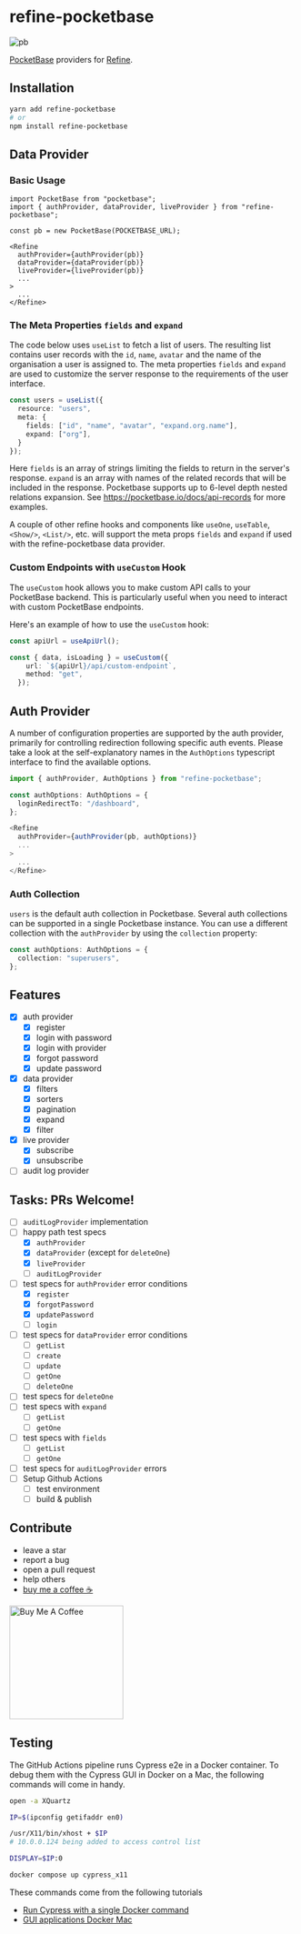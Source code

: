 # refine-pocketbase
![pb](https://github.com/necatiozmen/refine-pocketbase/assets/18739364/4c5e6c43-42f3-4d7f-88c2-74970144308b)

[PocketBase](https://pocketbase.io/) providers for [Refine](https://refine.dev/).

## Installation

``` sh
yarn add refine-pocketbase
# or
npm install refine-pocketbase
```

## Data Provider

### Basic Usage

``` tsx
import PocketBase from "pocketbase";
import { authProvider, dataProvider, liveProvider } from "refine-pocketbase";

const pb = new PocketBase(POCKETBASE_URL);

<Refine
  authProvider={authProvider(pb)}
  dataProvider={dataProvider(pb)}
  liveProvider={liveProvider(pb)}
  ...
>
  ...
</Refine>
```

### The Meta Properties `fields` and `expand`

The code below uses `useList` to fetch a list of users. The resulting list contains user records with the `id`, `name`, `avatar` and the name of the organisation a user is assigned to. The meta properties `fields` and `expand` are used to customize the server response to the requirements of the user interface. 

``` ts
const users = useList({
  resource: "users",
  meta: {
    fields: ["id", "name", "avatar", "expand.org.name"],
    expand: ["org"],
  }
});
```

Here `fields` is an array of strings limiting the fields to return in the server's response. `expand` is an array with names of the related records that will be included in the response. Pocketbase supports up to 6-level depth nested relations expansion. See https://pocketbase.io/docs/api-records for more examples.

A couple of other refine hooks and components like `useOne`, `useTable`, `<Show/>`, `<List/>`, etc. will support the meta props `fields` and `expand` if used with the refine-pocketbase data provider.

### Custom Endpoints with `useCustom` Hook

The `useCustom` hook allows you to make custom API calls to your PocketBase backend. This is particularly useful when you need to interact with custom PocketBase endpoints.

Here's an example of how to use the `useCustom` hook:
``` ts
const apiUrl = useApiUrl();

const { data, isLoading } = useCustom({
    url: `${apiUrl}/api/custom-endpoint`,
    method: "get",
  });
```


## Auth Provider

A number of configuration properties are supported by the auth provider, primarily for controlling redirection following specific auth events. Please take a look at the self-explanatory names in the `AuthOptions` typescript interface to find the available options.
 
``` ts
import { authProvider, AuthOptions } from "refine-pocketbase";

const authOptions: AuthOptions = {
  loginRedirectTo: "/dashboard",
};

<Refine
  authProvider={authProvider(pb, authOptions)}
  ...
>
  ...
</Refine>
```

### Auth Collection 

`users` is the default auth collection in Pocketbase. Several auth collections can be supported in a single Pocketbase instance. You can use a different collection with the `authProvider` by using the `collection` property:

``` ts
const authOptions: AuthOptions = {
  collection: "superusers",
};
```

## Features

- [x] auth provider
  - [x] register
  - [x] login with password
  - [x] login with provider
  - [x] forgot password
  - [x] update password
- [x] data provider
  - [x] filters
  - [x] sorters
  - [x] pagination
  - [x] expand
  - [x] filter
- [x] live provider
  - [x] subscribe
  - [x] unsubscribe
- [ ] audit log provider

## Tasks: PRs Welcome!

- [ ] `auditLogProvider` implementation 
- [ ] happy path test specs
  - [x] `authProvider`
  - [x] `dataProvider` (except for `deleteOne`)
  - [x] `liveProvider`
  - [ ] `auditLogProvider`
- [ ] test specs for `authProvider` error conditions
  - [x] `register`
  - [x] `forgotPassword`
  - [x] `updatePassword`
  - [ ] `login`
- [ ] test specs for `dataProvider` error conditions
  - [ ] `getList`
  - [ ] `create`
  - [ ] `update`
  - [ ] `getOne`
  - [ ] `deleteOne`
- [ ] test specs for `deleteOne`
- [ ] test specs with `expand`
  - [ ] `getList`
  - [ ] `getOne`
- [ ] test specs with `fields`
  - [ ] `getList`
  - [ ] `getOne`
- [ ] test specs for `auditLogProvider` errors
- [ ] Setup Github Actions
  - [ ] test environment
  - [ ] build & publish

## Contribute

- leave a star
- report a bug
- open a pull request
- help others
- [buy me a coffee ☕](https://www.buymeacoffee.com/kruschid)

<a href="https://www.buymeacoffee.com/kruschid" target="_blank"><img width="200px" src="https://cdn.buymeacoffee.com/buttons/v2/default-orange.png" alt="Buy Me A Coffee" ></a>

## Testing

The GitHub Actions pipeline runs Cypress e2e in a Docker container. To debug them with the Cypress GUI in Docker on a Mac, the following commands will come in handy.

``` sh
open -a XQuartz

IP=$(ipconfig getifaddr en0)

/usr/X11/bin/xhost + $IP
# 10.0.0.124 being added to access control list

DISPLAY=$IP:0

docker compose up cypress_x11
```

These commands come from the following tutorials
- [Run Cypress with a single Docker command](https://www.cypress.io/blog/run-cypress-with-a-single-docker-command)
- [GUI applications Docker Mac](https://sourabhbajaj.com/blog/2017/02/07/gui-applications-docker-mac/?ref=cypress-io.ghost.io)
